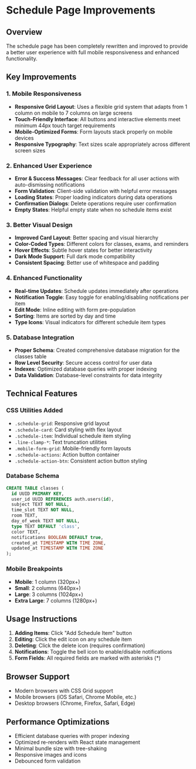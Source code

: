 # Schedule Page Improvements

## Overview
The schedule page has been completely rewritten and improved to provide a better user experience with full mobile responsiveness and enhanced functionality.

## Key Improvements

### 1. **Mobile Responsiveness**
- **Responsive Grid Layout**: Uses a flexible grid system that adapts from 1 column on mobile to 7 columns on large screens
- **Touch-Friendly Interface**: All buttons and interactive elements meet minimum 44px touch target requirements
- **Mobile-Optimized Forms**: Form layouts stack properly on mobile devices
- **Responsive Typography**: Text sizes scale appropriately across different screen sizes

### 2. **Enhanced User Experience**
- **Error & Success Messages**: Clear feedback for all user actions with auto-dismissing notifications
- **Form Validation**: Client-side validation with helpful error messages
- **Loading States**: Proper loading indicators during data operations
- **Confirmation Dialogs**: Delete operations require user confirmation
- **Empty States**: Helpful empty state when no schedule items exist

### 3. **Better Visual Design**
- **Improved Card Layout**: Better spacing and visual hierarchy
- **Color-Coded Types**: Different colors for classes, exams, and reminders
- **Hover Effects**: Subtle hover states for better interactivity
- **Dark Mode Support**: Full dark mode compatibility
- **Consistent Spacing**: Better use of whitespace and padding

### 4. **Enhanced Functionality**
- **Real-time Updates**: Schedule updates immediately after operations
- **Notification Toggle**: Easy toggle for enabling/disabling notifications per item
- **Edit Mode**: Inline editing with form pre-population
- **Sorting**: Items are sorted by day and time
- **Type Icons**: Visual indicators for different schedule item types

### 5. **Database Integration**
- **Proper Schema**: Created comprehensive database migration for the classes table
- **Row Level Security**: Secure access control for user data
- **Indexes**: Optimized database queries with proper indexing
- **Data Validation**: Database-level constraints for data integrity

## Technical Features

### CSS Utilities Added
- `.schedule-grid`: Responsive grid layout
- `.schedule-card`: Card styling with flex layout
- `.schedule-item`: Individual schedule item styling
- `.line-clamp-*`: Text truncation utilities
- `.mobile-form-grid`: Mobile-friendly form layouts
- `.schedule-actions`: Action button container
- `.schedule-action-btn`: Consistent action button styling

### Database Schema
```sql
CREATE TABLE classes (
  id UUID PRIMARY KEY,
  user_id UUID REFERENCES auth.users(id),
  subject TEXT NOT NULL,
  time_slot TEXT NOT NULL,
  room TEXT,
  day_of_week TEXT NOT NULL,
  type TEXT DEFAULT 'class',
  color TEXT,
  notifications BOOLEAN DEFAULT true,
  created_at TIMESTAMP WITH TIME ZONE,
  updated_at TIMESTAMP WITH TIME ZONE
);
```

### Mobile Breakpoints
- **Mobile**: 1 column (320px+)
- **Small**: 2 columns (640px+)
- **Large**: 3 columns (1024px+)
- **Extra Large**: 7 columns (1280px+)

## Usage Instructions

1. **Adding Items**: Click "Add Schedule Item" button
2. **Editing**: Click the edit icon on any schedule item
3. **Deleting**: Click the delete icon (requires confirmation)
4. **Notifications**: Toggle the bell icon to enable/disable notifications
5. **Form Fields**: All required fields are marked with asterisks (*)

## Browser Support
- Modern browsers with CSS Grid support
- Mobile browsers (iOS Safari, Chrome Mobile, etc.)
- Desktop browsers (Chrome, Firefox, Safari, Edge)

## Performance Optimizations
- Efficient database queries with proper indexing
- Optimized re-renders with React state management
- Minimal bundle size with tree-shaking
- Responsive images and icons
- Debounced form validation 